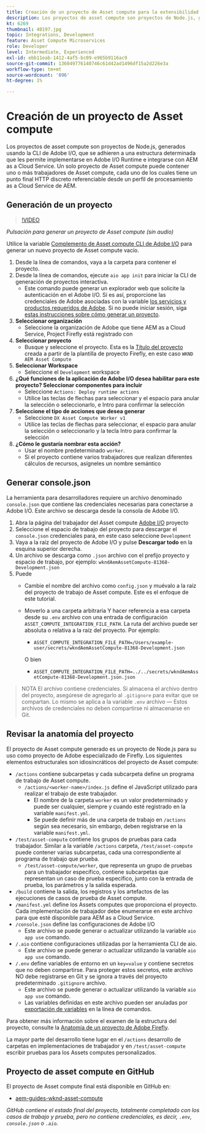 ```yaml
---
title: Creación de un proyecto de Asset compute para la extensibilidad del Asset compute
description: Los proyectos de asset compute son proyectos de Node.js, generados mediante la CLI de Adobe I/O, que se adhieren a una estructura determinada que les permite implementarse en Adobe I/O Runtime e integrarse con AEM as a Cloud Service.
kt: 6269
thumbnail: 40197.jpg
topic: Integrations, Development
feature: Asset Compute Microservices
role: Developer
level: Intermediate, Experienced
exl-id: ebb11eab-1412-4af5-bc09-e965b9116ac9
source-git-commit: 136049776140746c61d42ad1496df15a2d226e3a
workflow-type: tm+mt
source-wordcount: '896'
ht-degree: 1%

---
```


# Creación de un proyecto de Asset compute

Los proyectos de asset compute son proyectos de Node.js, generados usando la CLI de Adobe I/O, que se adhieren a una estructura determinada que les permite implementarse en Adobe I/O Runtime e integrarse con AEM as a Cloud Service. Un solo proyecto de Asset compute puede contener uno o más trabajadores de Asset compute, cada uno de los cuales tiene un punto final HTTP discreto referenciable desde un perfil de procesamiento as a Cloud Service de AEM.

## Generación de un proyecto

>[!VIDEO](https://video.tv.adobe.com/v/40197/?quality=12&learn=on)

_Pulsación para generar un proyecto de Asset compute (sin audio)_

Utilice la variable [Complemento de Asset compute CLI de Adobe I/O](../set-up/development-environment.md#aio-cli) para generar un nuevo proyecto de Asset compute vacío.

1. Desde la línea de comandos, vaya a la carpeta para contener el proyecto.
1. Desde la línea de comandos, ejecute `aio app init` para iniciar la CLI de generación de proyectos interactiva.
   + Este comando puede generar un explorador web que solicite la autenticación en el Adobe I/O. Si es así, proporcione las credenciales de Adobe asociadas con la variable [los servicios y productos requeridos de Adobe](../set-up/accounts-and-services.md). Si no puede iniciar sesión, siga [estas instrucciones sobre cómo generar un proyecto](https://www.adobe.io/project-firefly/docs/getting_started/first_app/#42-developer-is-not-logged-in-as-enterprise-organization-user).
1. __Seleccionar organización__
   + Seleccione la organización de Adobe que tiene AEM as a Cloud Service, Project Firefly está registrado con
1. __Seleccionar proyecto__
   + Busque y seleccione el proyecto. Esta es la [Título del proyecto](../set-up/firefly.md) creada a partir de la plantilla de proyecto Firefly, en este caso `WKND AEM Asset Compute`
1. __Seleccionar Workspace__
   + Seleccione el `Development` workspace
1. __¿Qué funciones de la aplicación de Adobe I/O desea habilitar para este proyecto? Seleccionar componentes para incluir__
   + Seleccione `Actions: Deploy runtime actions`
   + Utilice las teclas de flechas para seleccionar y el espacio para anular la selección o seleccionarlo, e Intro para confirmar la selección
1. __Seleccione el tipo de acciones que desea generar__
   + Seleccione `DX Asset Compute Worker v1`
   + Utilice las teclas de flechas para seleccionar, el espacio para anular la selección o seleccionarlo y la tecla Intro para confirmar la selección
1. __¿Cómo le gustaría nombrar esta acción?__
   + Usar el nombre predeterminado `worker`.
   + Si el proyecto contiene varios trabajadores que realizan diferentes cálculos de recursos, asígneles un nombre semántico

## Generar console.json

La herramienta para desarrolladores requiere un archivo denominado `console.json` que contiene las credenciales necesarias para conectarse a Adobe I/O. Este archivo se descarga desde la consola de Adobe I/O.

1. Abra la página del trabajador del Asset compute [Adobe I/O](https://console.adobe.io) proyecto
1. Seleccione el espacio de trabajo del proyecto para descargar el `console.json` credenciales para, en este caso seleccione `Development`
1. Vaya a la raíz del proyecto de Adobe I/O y pulse __Descargar todo__ en la esquina superior derecha.
1. Un archivo se descarga como `.json` archivo con el prefijo proyecto y espacio de trabajo, por ejemplo: `wkndAemAssetCompute-81368-Development.json`
1. Puede
   + Cambie el nombre del archivo como `config.json` y muévalo a la raíz del proyecto de trabajo de Asset compute. Este es el enfoque de este tutorial.
   + Moverlo a una carpeta arbitraria Y hacer referencia a esa carpeta desde su `.env` archivo con una entrada de configuración `ASSET_COMPUTE_INTEGRATION_FILE_PATH`. La ruta del archivo puede ser absoluta o relativa a la raíz del proyecto. Por ejemplo:
      + `ASSET_COMPUTE_INTEGRATION_FILE_PATH=/Users/example-user/secrets/wkndAemAssetCompute-81368-Development.json`

      O bien
      + `ASSET_COMPUTE_INTEGRATION_FILE_PATH=../../secrets/wkndAemAssetCompute-81368-Development.json.json`


> NOTA
> El archivo contiene credenciales. Si almacena el archivo dentro del proyecto, asegúrese de agregarlo al `.gitignore` para evitar que se compartan. Lo mismo se aplica a la variable `.env` archivo — Estos archivos de credenciales no deben compartirse ni almacenarse en Git.

## Revisar la anatomía del proyecto

El proyecto de Asset compute generado es un proyecto de Node.js para su uso como proyecto de Adobe especializado de Firefly. Los siguientes elementos estructurales son idiosincráticos del proyecto de Asset compute:

+ `/actions` contiene subcarpetas y cada subcarpeta define un programa de trabajo de Asset compute.
   + `/actions/<worker-name>/index.js` define el JavaScript utilizado para realizar el trabajo de este trabajador.
      + El nombre de la carpeta `worker` es un valor predeterminado y puede ser cualquier, siempre y cuando esté registrado en la variable `manifest.yml`.
      + Se puede definir más de una carpeta de trabajo en `/actions` según sea necesario, sin embargo, deben registrarse en la variable `manifest.yml`.
+ `/test/asset-compute` contiene los grupos de pruebas para cada trabajador. Similar a la variable `/actions` carpeta, `/test/asset-compute` puede contener varias subcarpetas, cada una correspondiente al programa de trabajo que prueba.
   + `/test/asset-compute/worker`, que representa un grupo de pruebas para un trabajador específico, contiene subcarpetas que representan un caso de prueba específico, junto con la entrada de prueba, los parámetros y la salida esperada.
+ `/build` contiene la salida, los registros y los artefactos de las ejecuciones de casos de prueba de Asset compute.
+ `/manifest.yml` define los Assets computes que proporciona el proyecto. Cada implementación de trabajador debe enumerarse en este archivo para que esté disponible para AEM as a Cloud Service.
+ `/console.json` define las configuraciones de Adobe I/O
   + Este archivo se puede generar o actualizar utilizando la variable `aio app use` comando.
+ `/.aio` contiene configuraciones utilizadas por la herramienta CLI de aio.
   + Este archivo se puede generar o actualizar utilizando la variable `aio app use` comando.
+ `/.env` define variables de entorno en un `key=value` y contiene secretos que no deben compartirse. Para proteger estos secretos, este archivo NO debe registrarse en Git y se ignora a través del proyecto predeterminado `.gitignore` archivo.
   + Este archivo se puede generar o actualizar utilizando la variable `aio app use` comando.
   + Las variables definidas en este archivo pueden ser anuladas por [exportación de variables](../deploy/runtime.md) en la línea de comandos.

Para obtener más información sobre el examen de la estructura del proyecto, consulte la [Anatomía de un proyecto de Adobe Firefly](https://www.adobe.io/project-firefly/docs/guides/).

La mayor parte del desarrollo tiene lugar en el `/actions` desarrollo de carpetas en implementaciones de trabajador y en `/test/asset-compute` escribir pruebas para los Assets computes personalizados.

## Proyecto de asset compute en GitHub

El proyecto de Asset compute final está disponible en GitHub en:

+ [aem-guides-wknd-asset-compute](https://github.com/adobe/aem-guides-wknd-asset-compute)

_GitHub contiene el estado final del proyecto, totalmente completado con los casos de trabajo y prueba, pero no contiene credenciales, es decir, `.env`, `console.json` o `.aio`._
